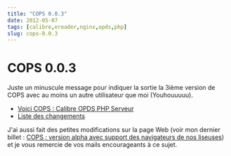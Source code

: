 ```yaml
---
title: "COPS 0.0.3"
date: 2012-05-07
tags: [calibre,ereader,nginx,opds,php]
slug: cops-0.0.3
---
```

# COPS 0.0.3

Juste un minuscule message pour indiquer la sortie la 3ième version de COPS avec au moins un autre utilisateur que moi (Youhouuuuu).

* [Voici COPS : Calibre OPDS PHP Serveur](/fr/projects/calibre-opds-php-server)
* [Liste des changements](/fr/oss/calibre-opds-php-server-changelog)

J'ai aussi fait des petites modifications sur la page Web (voir mon dernier billet : [COPS : version alpha avec support des navigateurs de nos liseuses](/blog/cops-eink-1)) et je vous remercie de vos mails encourageants à ce sujet.


